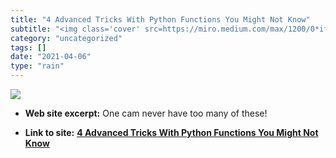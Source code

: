 ```yaml
---
title: "4 Advanced Tricks With Python Functions You Might Not Know"
subtitle: "<img class='cover' src=https://miro.medium.com/max/1200/0*ifoTBfwpki_hW-dt>"
category: "uncategorized"
tags: []
date: "2021-04-06"
type: "rain"
---
```

<img class="cover" src=https://miro.medium.com/max/1200/0*ifoTBfwpki_hW-dt>



* **Web site excerpt:** One cam never have too many of these!

* **Link to site:** **[4 Advanced Tricks With Python Functions You Might Not Know](https://link.medium.com/iszX4UbdYbb)**